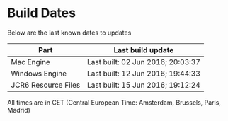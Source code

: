 # Build Dates

Below are the last known dates to updates

Part | Last build update
-----|-----
Mac Engine | Last built: 02 Jun 2016; 20:03:37
Windows Engine | Last built: 12 Jun 2016; 19:44:33
JCR6 Resource Files | Last built: 15 Jun 2016; 19:12:24
All times are in CET (Central European Time: Amsterdam, Brussels, Paris, Madrid)



